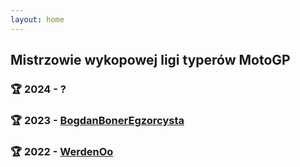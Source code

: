 ```yaml
---
layout: home
---
```


## Mistrzowie wykopowej ligi typerów MotoGP

### 🏆 2024 - ?
### 🏆 2023 - [BogdanBonerEgzorcysta](https://wykop.pl/ludzie/BogdanBonerEgzorcysta)
### 🏆 2022 - [WerdenOo](https://wykop.pl/ludzie/WerdenOo) 
